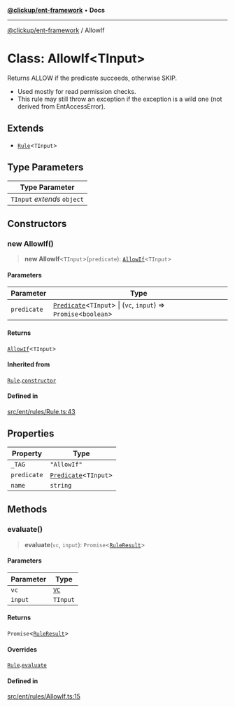 [**@clickup/ent-framework**](../README.md) • **Docs**

***

[@clickup/ent-framework](../globals.md) / AllowIf

# Class: AllowIf\<TInput\>

Returns ALLOW if the predicate succeeds, otherwise SKIP.
- Used mostly for read permission checks.
- This rule may still throw an exception if the exception is a wild one (not
  derived from EntAccessError).

## Extends

- [`Rule`](Rule.md)\<`TInput`\>

## Type Parameters

| Type Parameter |
| ------ |
| `TInput` *extends* `object` |

## Constructors

### new AllowIf()

> **new AllowIf**\<`TInput`\>(`predicate`): [`AllowIf`](AllowIf.md)\<`TInput`\>

#### Parameters

| Parameter | Type |
| ------ | ------ |
| `predicate` | [`Predicate`](../interfaces/Predicate.md)\<`TInput`\> \| (`vc`, `input`) => `Promise`\<`boolean`\> |

#### Returns

[`AllowIf`](AllowIf.md)\<`TInput`\>

#### Inherited from

[`Rule`](Rule.md).[`constructor`](Rule.md#constructors)

#### Defined in

[src/ent/rules/Rule.ts:43](https://github.com/clickup/ent-framework/blob/master/src/ent/rules/Rule.ts#L43)

## Properties

| Property | Type |
| ------ | ------ |
| `_TAG` | `"AllowIf"` |
| `predicate` | [`Predicate`](../interfaces/Predicate.md)\<`TInput`\> |
| `name` | `string` |

## Methods

### evaluate()

> **evaluate**(`vc`, `input`): `Promise`\<[`RuleResult`](../interfaces/RuleResult.md)\>

#### Parameters

| Parameter | Type |
| ------ | ------ |
| `vc` | [`VC`](VC.md) |
| `input` | `TInput` |

#### Returns

`Promise`\<[`RuleResult`](../interfaces/RuleResult.md)\>

#### Overrides

[`Rule`](Rule.md).[`evaluate`](Rule.md#evaluate)

#### Defined in

[src/ent/rules/AllowIf.ts:15](https://github.com/clickup/ent-framework/blob/master/src/ent/rules/AllowIf.ts#L15)
